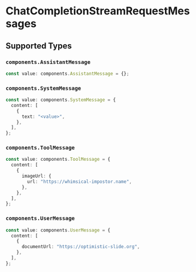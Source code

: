 # ChatCompletionStreamRequestMessages


## Supported Types

### `components.AssistantMessage`

```typescript
const value: components.AssistantMessage = {};
```

### `components.SystemMessage`

```typescript
const value: components.SystemMessage = {
  content: [
    {
      text: "<value>",
    },
  ],
};
```

### `components.ToolMessage`

```typescript
const value: components.ToolMessage = {
  content: [
    {
      imageUrl: {
        url: "https://whimsical-impostor.name",
      },
    },
  ],
};
```

### `components.UserMessage`

```typescript
const value: components.UserMessage = {
  content: [
    {
      documentUrl: "https://optimistic-slide.org",
    },
  ],
};
```


